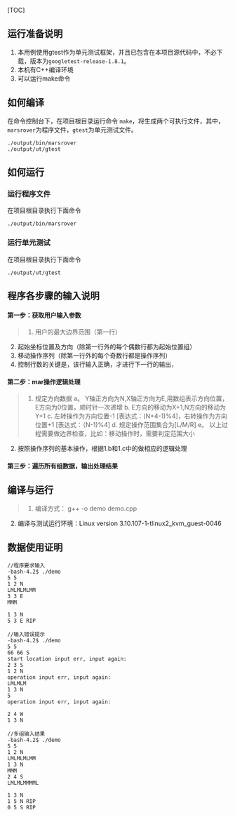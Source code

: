 [TOC]

## 运行准备说明

1. 本用例使用gtest作为单元测试框架，并且已包含在本项目源代码中，不必下载，版本为`googletest-release-1.8.1`。
2. 本机有C++编译环境
3. 可以运行make命令

## 如何编译

在命令控制台下，在项目根目录运行命令 `make`，将生成两个可执行文件，其中，`marsrover`为程序文件，`gtest`为单元测试文件。

```
./output/bin/marsrover
./output/ut/gtest
```

## 如何运行

### 运行程序文件

在项目根目录执行下面命令

`./output/bin/marsrover`

### 运行单元测试

在项目根目录执行下面命令

`./output/ut/gtest`


## 程序各步骤的输入说明

#### 第一步：获取用户输入参数
>1. 用户的最大边界范围（第一行）
2. 起始坐标位置及方向（除第一行外的每个偶数行都为起始位置组）
3. 移动操作序列（除第一行外的每个奇数行都是操作序列）
4. 控制行数的关键是，该行输入正确，才进行下一行的输出，

#### 第二步：mar操作逻辑处理
>1. 规定方向数据
a。 Y轴正方向为N,X轴正方向为E,用数组表示方向位置，E方向为0位置，顺时针一次递增
b. E方向的移动为X+1,N方向的移动为Y+1
c. 左转操作为方向位置-1 [表达式：(N+4-1)%4]，右转操作为方向位置+1 [表达式：（N-1)%4]
d. 规定操作范围集合为[L/M/R]
e。 以上过程需要做边界检查，比如：移动操作时，需要判定范围大小
2. 按照操作序列的基本操作，根据1.b和1.c中的做相应的逻辑处理

#### 第三步：遍历所有组数据，输出处理结果

## 编译与运行
>1. 编译方式： g++ -o demo demo.cpp
2. 编译与测试运行环境：Linux version 3.10.107-1-tlinux2_kvm_guest-0046

## 数据使用证明
```
//程序要求输入
-bash-4.2$ ./demo 
5 5
1 2 N
LMLMLMLMM
3 3 E
MMM

1 3 N
5 3 E RIP
```

```
//输入错误提示
-bash-4.2$ ./demo 
5 5
66 66 S
start location input err, input again:
2 3 S
1 2 N
operation input err, input again:
LMLMLM
1 3 N
5
operation input err, input again:

2 4 W
1 3 N
```


```
//多组输入结果
-bash-4.2$ ./demo 
5 5 
1 2 N
LMLMLMLMM
1 3 N
MMM
2 4 S
LMLMLMMMML

1 3 N
1 5 N RIP
0 5 S RIP
```